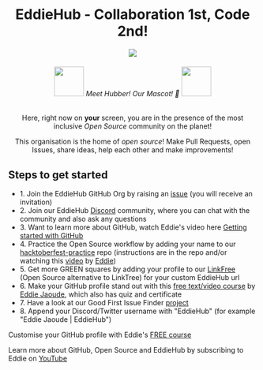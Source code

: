 <div align="center">
    <h1>EddieHub - Collaboration 1st, Code 2nd!</h1>
    <img src="https://user-images.githubusercontent.com/70807500/136845625-7addf1dd-ea2f-41b2-9c6b-f810f80acd07.gif" />
    <h6>
        <img src="https://github.com/EddieHubCommunity.png" height="60" /> Meet Hubber! Our Mascot! 🤝 <img src="https://github.com/EddieHubCommunity.png" height="60" />
    </h6>
    <p> Here, right now on <b> your </b> screen, you are in the presence of the most inclusive <i> Open Source </i> community on the planet! </p>
    <p> This organisation is the home of <i> open source</i>! Make Pull Requests, open Issues, share ideas, help each other and make improvements!</p>
</div>
<h2>Steps to get started</h2>
<ul>
    <li>1. Join the EddieHub GitHub Org by raising an <a href="https://github.com/EddieHubCommunity/support/issues/new?assignees=&amp;labels=invite+me+to+the+organisation&amp;template=invitation.yml&title=Please+invite+me+to+the+GitHub+Community+Organization">issue</a> (you will receive an invitation)</li>
    <li>2. Join our EddieHub <a href="http://discord.eddiehub.org">Discord</a> community, where you can chat with the community and also ask any questions</li>
    <li>3. Want to learn more about GitHub, watch Eddie's video here <a href="https://www.youtube.com/watch?v=BI18N3ZC2Es">Getting started with GitHub</a>
    <li>4. Practice the Open Source workflow by adding your name to our <a href="https://github.com/EddieHubCommunity/hacktoberfest-practice">hacktoberfest-practice</a> repo (instructions are in the repo and/or watching this <a href="https://www.youtube.com/watch?v=8B_JWf7pG20">video</a> by <a href="http://github.com/eddiejaoude">Eddie</a>)</li>
    <li>5. Get more GREEN squares by adding your profile to our <a href="https://github.com/EddieHubCommunity/LinkFree">LinkFree</a> (Open Source alternative to LinkTree) for your custom EddieHub url</li>
    <li>6. Make your GitHub profile stand out with this <a href="http://eddiejaoude.io/course-github-profile-landing">free text/video course</a> by <a href="http://github.com/eddiejaoude">Eddie Jaoude</a>, which also has quiz and certificate</li>
    <li>7. Have a look at our Good First Issue Finder <a href="https://github.com/EddieHubCommunity/good-first-issue-finder">project</a></li>
    <li>8. Append your Discord/Twitter username with "EddieHub" (for example "Eddie Jaoude | EddieHub")</li>
</ul>
<p>Customise your GitHub profile with Eddie's <a href="http://eddiejaoude.io/course-github-profile-landing">FREE course</a></p>
<p>Learn more about GitHub, Open Source and EddieHub by subscribing to Eddie on <a href="http://youtube.com/eddiejaoude">YouTube</a></p>
</p>
